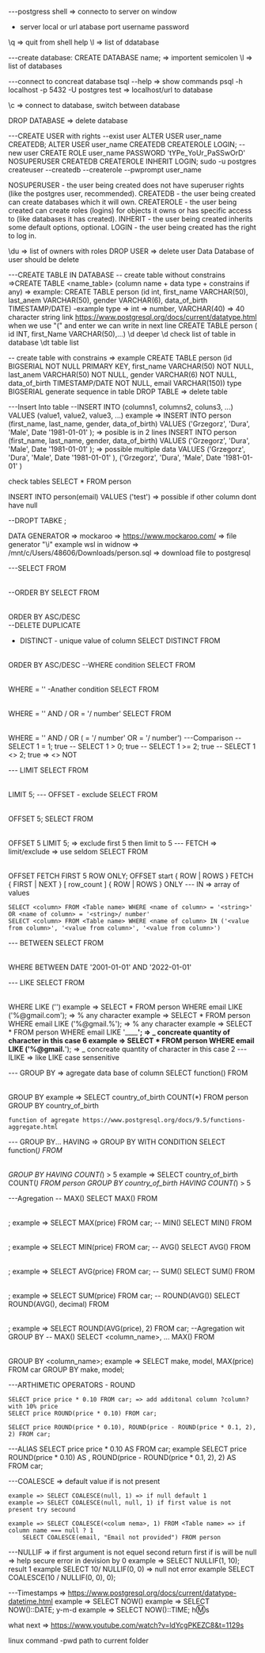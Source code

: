 ---postgress shell => connecto to server on window
- server local or url
atabase
port
username
password

\q => quit from shell
help
\l => list of ddatabase


---create database:
CREATE DATABASE name; => importent semicolen
\l => list of databases

---connect to concreat database
tsql --help => show commands
psql -h localhost -p 5432 -U postgres test => localhost/url to database

\c <database name> => connect to database, switch between database

DROP DATABASE => delete database

---CREATE USER with rights
--exist user
ALTER USER user_name CREATEDB;
ALTER USER user_name CREATEDB CREATEROLE LOGIN;
--new user
CREATE ROLE user_name PASSWORD 'tYPe_YoUr_PaSSwOrD' NOSUPERUSER CREATEDB CREATEROLE INHERIT LOGIN;
sudo -u postgres createuser --createdb --createrole --pwprompt user_name

NOSUPERUSER - the user being created does not have superuser rights (like the postgres user, recommended).
CREATEDB - the user being created can create databases which it will own.
CREATEROLE - the user being created can create roles (logins) for objects it owns or has specific access to (like databases it has created).
INHERIT - the user being created inherits some default options, optional.
LOGIN - the user being created has the right to log in.

\du => list of owners with roles
DROP USER <name> => delete user Data Database of user should be delete

---CREATE TABLE IN DATABASE
-- create table without constrains =>CREATE TABLE <name_table> (column name + data type + constrains if any) => 
	example: CREATE TABLE person (id int, 
					first_name VARCHAR(50), 
					last_anem VARCHAR(50), 
					gender VARCHAR(6), 
					data_of_birth TIMESTAMP/DATE)
-example type => int => number, VARCHAR(40) => 40 character string			link https://www.postgresql.org/docs/current/datatype.html
	when we use "(" and enter we can write in next line CREATE TABLE person (
										id INT,
										first_Name VARCHAR(50),...)
\d deeper \d <table name> check list of table in database 
\dt table list
	
-- create table with constrains => 
	example CREATE TABLE person (id BIGSERIAL NOT NULL PRIMARY KEY, 
					first_name VARCHAR(50) NOT NULL, 
					last_anem VARCHAR(50) NOT NULL, 
					gender VARCHAR(6) NOT NULL, 
					data_of_birth TIMESTAMP/DATE NOT NULL,
					email VARCHAR(150))
	type BIGSERIAL generate sequence in table
DROP TABLE <name> => delete table

---Insert Into table
--INSERT INTO <tablename>(columns1, columns2, coluns3, ...) VALUES (value1, value2, value3, ...)
	example => INSERT INTO person (first_name, last_name, gender, data_of_birth) VALUES ('Grzegorz', 'Dura', 'Male', Date '1981-01-01' ); => posible is in 2 lines 
		INSERT INTO person (first_name, last_name, gender, data_of_birth) <enter>
			VALUES ('Grzegorz', 'Dura', 'Male', Date '1981-01-01' ); => possible multiple data VALUES ('Grzegorz', 'Dura', 'Male', Date '1981-01-01' ), ('Grzegorz', 'Dura', 'Male', Date '1981-01-01' )



check tables SELECT * FROM person

INSERT INTO person(email) VALUES ('test') => possible if other column dont have null

--DROPT TABKE <talbe name>;

DATA GENERATOR => mockaroo => https://www.mockaroo.com/ => file generator
"\i" <path> example wsl in widnow =>  /mnt/c/Users/48606/Downloads/person.sql  => download file to postgresql  


---SELECT <column> FROM <table name>
--ORDER BY
	SELECT <column> FROM <Table name> ORDER BY <column name> ASC/DESC	
--DELETE DUPLICATE
- DISTINCT - unique value of column
	SELECT DISTINCT <column> FROM <Table name> ORDER BY <column name> ASC/DESC
--WHERE condition
	SELECT <column> FROM <Table name> WHERE <name of column> = '<string>' 
-Anather condition
	SELECT <column> FROM <Table name> WHERE <name of column> = '<string>' AND / OR <name of column> = '<string>/ number'
	SELECT <column> FROM <Table name> WHERE <name of column> = '<string>' AND / OR (<name of column> = '<string>/ number' OR <name of column> = '<string>/ number')
---Comparison
-- SELECT 1 = 1; true
-- SELECT 1 > 0; true
-- SELECT 1 >= 2; true
-- SELECT 1 <> 2; true => <> NOT

--- LIMIT
	SELECT <column> FROM <table name> LIMIT 5;
--- OFFSET - exclude
	SELECT <column> FROM <table name> OFFSET 5;
	SELECT <column> FROM <table name> OFFSET 5 LIMIT 5; => exclude first 5 then limit to 5
--- FETCH => limit/exclude => use seldom
	SELECT <column> FROM <table name> OFFSET <Number> FETCH FIRST 5 ROW ONLY;
	OFFSET start { ROW | ROWS } FETCH { FIRST | NEXT } [ row_count ] { ROW | ROWS } ONLY
--- IN => array of values

	SELECT <column> FROM <Table name> WHERE <name of column> = '<string>' OR <name of column> = '<string>/ number'
	SELECT <column> FROM <Table name> WHERE <name of column> IN ('<value from column>', '<value from column>', '<value from column>')

--- BETWEEN
	SELECT <column> FROM <Table name> WHERE <name of column> BETWEEN DATE '2001-01-01' AND '2022-01-01'

--- LIKE
	SELECT <column> FROM <Table name> WHERE <name of column> LIKE ('<pattern>')
	example => SELECT * FROM person WHERE email LIKE ('%@gmail.com'); => % any character
	example => SELECT * FROM person WHERE email LIKE ('%@gmail.%'); => % any character
	example => SELECT * FROM person WHERE email LIKE '______'; => _ concreate quantity of character in this case 6
	example => SELECT * FROM person WHERE email LIKE ('%@gmail.__'); => _ concreate quantity of character in this case 2
--- ILIKE => like LIKE case sensenitive

--- GROUP BY => agregate data base of column
	SELECT <column> function() FROM <Table name> GROUP BY <column>
	example => SELECT country_of_birth COUNT(*) FROM person GROUP BY country_of_birth

	function of agregate https://www.postgresql.org/docs/9.5/functions-aggregate.html

--- GROUP BY... HAVING => GROUP BY WITH CONDITION
	SELECT <column> function(*) FROM <Table name> GROUP BY <column> HAVING COUNT(*) > 5
	example => SELECT country_of_birth COUNT(*) FROM person GROUP BY country_of_birth HAVING COUNT(*) > 5

---Agregation
-- MAX()
	SELECT MAX(<column>) FROM <table name>;
	example => SELECT MAX(price) FROM car;
-- MIN()
	SELECT MIN(<column>) FROM <table name>;
	example => SELECT MIN(price) FROM car;
-- AVG()
	SELECT AVG(<column>) FROM <table name>;
	example => SELECT AVG(price) FROM car;
-- SUM()
	SELECT SUM(<column>) FROM <table name>;
	example => SELECT SUM(price) FROM car;
-- ROUND(AVG())
	SELECT ROUND(AVG(<column>), decimal) FROM <table name>;
	example => SELECT ROUND(AVG(price), 2) FROM car;
--Agregation wit GROUP BY
-- MAX()
	SELECT <column_name>, ... MAX(<column>) FROM <table name> GROUP BY <column_name>;
	example => SELECT make, model,  MAX(price) FROM car GROUP BY make, model;

---ARTHIMETIC OPERATORS - ROUND

	SELECT price price * 0.10 FROM car; => add additonal column ?column? with 10% price
	SELECT price ROUND(price * 0.10) FROM car;
	
	SELECT price ROUND(price * 0.10), ROUND(price - ROUND(price * 0.1, 2), 2) FROM car;

---ALIAS
	SELECT price price * 0.10 AS <alias>FROM car;
	example SELECT price ROUND(price * 0.10) AS <alias>, ROUND(price - ROUND(price * 0.1, 2), 2) AS <alias> FROM car;

---COALESCE => default value if is not present

	example => SELECT COALESCE(null, 1) => if null default 1
	example => SELECT COALESCE(null, null, 1) if first value is not present try secound
	
	example => SELECT COALESCE(<colum nema>, 1) FROM <Table name> => if column name === null ? 1
		SELECT COALESCE(email, "Email not provided") FROM person

---NULLIF => if first argument is not equel second return first if is will be null => help secure error in devision by 0
	example => SELECT NULLIF(1, 10); result 1
	example SELECT 10/ NULLIF(0, 0) => null not error
	example SELECT COALESCE(10 / NULLIF(0, 0), 0);

---Timestamps => https://www.postgresql.org/docs/current/datatype-datetime.html
	example => SELECT NOW()
	example => SELECT NOW()::DATE; y-m-d
	example => SELECT NOW()::TIME; h:m:s



what next => https://www.youtube.com/watch?v=ldYcgPKEZC8&t=1129s



linux command 
-pwd path to current folder
